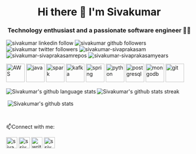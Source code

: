 <h1 align="center">Hi there 👋 I'm Sivakumar</h1>
<h3 align="center">Technology enthusiast and a passionate software engineer 👨‍💻</h3>
<p align="left"> 
  <img src="https://img.shields.io/badge/LinkedIn-476-blue?style=social&logo=linkedin" alt="sivakumar linkedin follow" />
  <img src="https://img.shields.io/github/followers/sivakumar-sivaprakasam?style=social" alt="sivakumar github followers" />
    <img src="https://img.shields.io/twitter/follow/ssivakumar77?style=social" alt="sivakumar twitter followers" />
  <img src="https://komarev.com/ghpvc/?username=sivakumar-sivaprakasam&color=BEBEBE" alt="sivakumar-sivaprakasam" />
  <img src="https://badges.pufler.dev/repos/sivakumar-sivaprakasam?color=BEBEBE" alt="sivakumar-sivaprakasamrepos" /> 
  <img src="https://badges.pufler.dev/years/sivakumar-sivaprakasam?color=BEBEBE" alt="sivakumar-sivaprakasamyears" />
</p>
<p align="left">
<img src="https://www.vectorlogo.zone/logos/amazon_aws/amazon_aws-icon.svg" alt="AWS" width="50" height="50"/>
<img src="https://www.vectorlogo.zone/logos/java/java-icon.svg" alt="java" width="50" height="50"/>
<img src="https://www.vectorlogo.zone/logos/apache_spark/apache_spark-icon.svg" alt="spark" width="50" height="50"/>
<img src="https://www.vectorlogo.zone/logos/apache_kafka/apache_kafka-icon.svg" alt="kafka" width="50" height="50"/>
<img src="https://www.vectorlogo.zone/logos/springio/springio-icon.svg" alt="spring" width="50" height="50"/> 
<img src="https://www.vectorlogo.zone/logos/python/python-icon.svg" alt="python" width="50" height="50"/>
<img src="https://www.vectorlogo.zone/logos/postgresql/postgresql-icon.svg" alt="postgresql" width="50" height="50"/>
<img src="https://www.vectorlogo.zone/logos/mongodb/mongodb-icon.svg" alt="mongodb" width="50" height="50"/>
<img src="https://www.vectorlogo.zone/logos/git-scm/git-scm-icon.svg" alt="git" width="50" height="50"/>
</p>

<p><img align="left" src="https://github-readme-stats.vercel.app/api/top-langs/?username=sivakumar-sivaprakasam&layout=compact&hide=html&theme=vision-friendly-dark" alt="Sivakumar's github language stats" />
<img align="center" src="https://github-readme-streak-stats.herokuapp.com/?user=sivakumar-sivaprakasam&theme=dark&ring=FFB19A&hide_border=true&currStreakNum=F6A085&fire=F6A085&currStreakLabel=F6A085" alt="Sivakumar's github stats streak" /></p>

<p>&nbsp;<img align="center" src="https://github-readme-stats.vercel.app/api?username=sivakumar-sivaprakasam&show_icons=true&theme=vision-friendly-dark" alt="Sivakumar's github stats" /></p>
<p>&nbsp;</p>

📫Connect with me:
<p align="left">
<a href="https://linkedin.com/in/sivakumar-sivaprakasam" target="blank"><img align="center" src="https://cdn.jsdelivr.net/npm/simple-icons@3.0.1/icons/linkedin.svg" alt="sivakumar-sivaprakasam" height="30" width="30" /></a>
<a href="https://twitter.com/ssivakumar77" target="blank"><img align="center" src="https://www.vectorlogo.zone/logos/twitter/twitter-icon.svg" alt="ssivakumar77" height="30" width="30" /></a>
<a href="mailto:write2sivakumar@gmail.com" target="blank"><img align="center" src="https://www.vectorlogo.zone/logos/gmail/gmail-icon.svg" alt="write2sivakumar@gmail.com" height="30" width="30" /></a>
<a href="https://www.dev.to/ssivakumar77" target="blank"><img align="center" src="https://www.vectorlogo.zone/logos/blogger/blogger-icon.svg" alt="ssivakumar77" height="30" width="30" /></a>
</p>